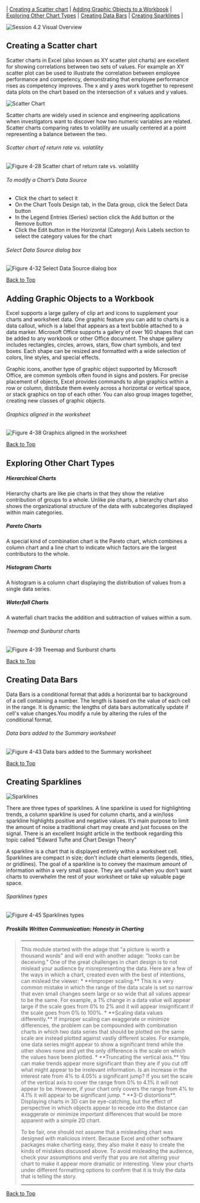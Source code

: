 <!--M04b Lecture-->

[](#top)| [Creating a Scatter chart](#creating-a-scatter-chart) | [Adding Graphic Objects to a Workbook](#adding-graphic-objects-to-a-workbook) | [Exploring Other Chart Types](#exploring-other-chart-types) | [Creating Data Bars](#creating-data-bars) | [Creating Sparklines](#creating-sparklines) | 

![Session 4.2 Visual Overview](../images/modules/M04/Session%204-2.png)

## [](#creating-a-scatter-chart)Creating a Scatter chart
Scatter charts in Excel (also known as XY scatter plot charts) are excellent for showing correlations between two sets of values. For example an XY scatter plot can be used to illustrate the correlation between employee performance and competency, demonstrating that employee performance rises as competency improves. The x and y axes work together to represent data plots on the chart based on the intersection of x values and y values.

![Scatter Chart](../images/modules/M04/scatter.jpg)

Scatter charts are widely used in science and engineering applications when investigators want to discover how two numeric variables are related. Scatter charts comparing rates to volatility are usually centered at a point representing a balance between the two. 

###### Scatter chart of return rate vs. volatility
![Figure 4-28 Scatter chart of return rate vs. volatility](../images/modules/M04/Figure%204-28.png)

###### To modify a Chart’s Data Source

- Click the chart to select it
- On the Chart Tools Design tab, in the Data group, click the Select Data button
- In the Legend Entries (Series) section click the Add button or the Remove button
- Click the Edit button in the Horizontal (Category) Axis Labels section to select the category values for the chart

###### Select Data Source dialog box
![Figure 4-32 Select Data Source dialog box](../images/modules/M04/Figure%204-32.png)

[Back to Top](#top)

## [](#adding-graphic-objects-to-a-workbook)Adding Graphic Objects to a Workbook
Excel supports a large gallery of clip art and icons to supplement your charts and worksheet data. One graphic feature you can add to charts is a data callout, which is a label that appears as a text bubble attached to a data marker. Microsoft Office supports a gallery of over 160 shapes that can be added to any workbook or other Office document. The shape gallery includes rectangles, circles, arrows, stars, flow chart symbols, and text boxes. Each shape can be resized and formatted with a wide selection of colors, line styles, and special effects.

Graphic icons, another type of graphic object supported by Microsoft Office, are common symbols often found in signs and posters. For precise placement of objects, Excel provides commands to align graphics within a row or column, distribute them evenly across a horizontal or vertical space, or stack graphics on top of each other. You can also group images together, creating new classes of graphic objects.

###### Graphics aligned in the worksheet
![Figure 4-38 Graphics aligned in the worksheet](../images/modules/M04/Figure%204-38.png)

[Back to Top](#top)

## [](#exploring-other-chart-types)Exploring Other Chart Types

##### Hierarchical Charts
Hierarchy charts are like pie charts in that they show the relative contribution of groups to a whole. Unlike pie charts, a hierarchy chart also shows the organizational structure of the data with subcategories displayed within main categories.  

##### Pareto Charts
A special kind of combination chart is the Pareto chart, which combines a column chart and a line chart to indicate which factors are the largest contributors to the whole.

##### Histogram Charts
A histogram is a column chart displaying the distribution of values from a single data series.

##### Waterfall Charts
A waterfall chart tracks the addition and subtraction of values within a sum.

###### Treemap and Sunburst charts
![Figure 4-39 Treemap and Sunburst charts](../images/modules/M04/Figure%204-39.png)

[Back to Top](#top)

## [](#creating-data-bars)Creating Data Bars
Data Bars is a conditional format that adds a horizontal bar to background of a cell containing a number. The length is based on the value of each cell in the range. It is dynamic: the lengths of data bars automatically update if cell's value changes.You modify a rule by altering the rules of the conditional format.

###### Data bars added to the Summary worksheet
![Figure 4-43 Data bars added to the Summary worksheet](../images/modules/M04/Figure%204-43.png)

[Back to Top](#top)

## [](#creating-sparklines)Creating Sparklines
![Sparklines](https://farm5.static.flickr.com/4033/4613105285_afacb4f421.jpg)

There are three types of sparklines. A line sparkline is used for highlighting trends, a column sparkline is used for column charts, and a win/loss sparkline highlights positive and negative values. It's main purpose to limit the amount of noise a traditional chart may create and just focuses on the signal. There is an excellent Insight article in the textbook regarding this topic called “Edward Tufte and Chart Design Theory”

A sparkline is a chart that is displayed entirely within a worksheet cell. Sparklines are compact in size; don't include chart elements (legends, titles, or gridlines). The goal of a sparkline is to convey the maximum amount of information within a very small space. They are useful when you don't want charts to overwhelm the rest of your worksheet or take up valuable page space. 

###### Sparklines types
![Figure 4-45 Sparklines types](../images/modules/M04/Figure%204-45.png)

##### Proskills _Written Communication: Honesty in Charting_
> <hr>This module started with the adage that "a picture is worth a thousand words" and will end with another adage: "looks can be deceiving." One of the great challenges in chart design is to not mislead your audience by misrepresenting the data. Here are a few of the ways in which a chart, created even with the best of intentions, can mislead the viewer:
> *   **Improper scaling.** This is a very common mistake in which the range of the data scale is set so narrow that even small changes seem large or so wide that all values appear to be the same. For example, a 1% change in a data value will appear large if the scale goes from 0% to 2% and it will appear insignificant if the scale goes from 0% to 100%.
> *   **Scaling data values differently.** If improper scaling can exaggerate or minimize differences, the problem can be compounded with combination charts in which two data series that should be plotted on the same scale are instead plotted against vastly different scales. For example, one data series might appear to show a significant trend while the other shows none and yet the only difference is the scale on which the values have been plotted.
> *   **Truncating the vertical axis.** You can make trends appear more significant than they are if you cut off what might appear to be irrelevant information. Is an increase in the interest rate from 4% to 4.05% a significant jump? If you set the scale of the vertical axis to cover the range from 0% to 4.1% it will not appear to be. However, if your chart only covers the range from 4% to 4.1% it will appear to be significant jump.
> *   **3-D distortions**. Displaying charts in 3D can be eye-catching, but the effect of perspective in which objects appear to recede into the distance can exaggerate or minimize important differences that would be more apparent with a simple 2D chart. 
> 
> To be fair, one should not assume that a misleading chart was designed with malicious intent. Because Excel and other software packages make charting easy, they also make it easy to create the kinds of mistakes discussed above. To avoid misleading the audience, check your assumptions and verify that you are not altering your chart to make it appear more dramatic or interesting. View your charts under different formatting options to confirm that it is truly the data that is telling the story.
>
><hr>

[Back to Top](#top)
